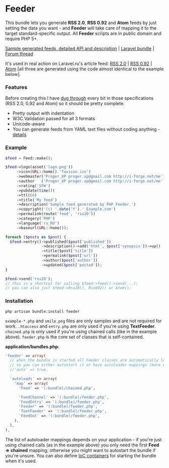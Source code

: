 # Feeder

This bundle  lets you generate **RSS 2.0**, **RSS 0.92** and **Atom** feeds by just setting the data you want - and __Feeder__ will take care of mapping it to the target standard-specific output. All __Feeder__ scripts are in public domain and require PHP 5+.

[Sample generated feeds, detailed API and description](http://proger.i-forge.net/PHP_Feeder/7sg) | [Laravel bundle](http://bundles.laravel.com/bundle/detail/feeder) | [Forum thread](http://forums.laravel.com/viewtopic.php?id=1160)

It's used in real action on Laravel.ru's article feed: [RSS 2.0](http://laravel.ru/feed/articles/rss20) | [RSS 0.92](http://laravel.ru/feed/articles/rss092) | [Atom](http://laravel.ru/feed/articles/atom) [all three are generated using the code almost identical to the example below].

### Features
Before creating this I have [dug through](http://proger.i-forge.net/Syndication_formats_%E2%80%93_RSS_0_92_2_0_-amp_Atom_1_0/7Zf) every bit in those specifications (RSS 2.0, 0.92 and Atom) so it should be pretty complete.

- Pretty output with indentation
- W3C Validation passed for all 3 formats
- Unicode-aware
- You can generate feeds from YAML text files without coding anything - [details](http://proger.i-forge.net/PHP_Feeder/7sg#textfeeder)

### Example
```PHP
$feed = Feed::make();

$feed->logo(asset('logo.png'))
     ->icon(URL::home().'favicon.ico')
     ->webmaster('Proger_XP proger.xp@gmail.com http://i-forge.net/me')
     ->author   ('Proger_XP proger.xp@gmail.com http://i-forge.net/me')
     ->rating('SFW')
     ->pubdate(time())
     ->ttl(60)
     ->title('My feed')
     ->description('Sample feed generated by PHP Feeder.')
     ->copyright('(c) '.date('Y').' Example.com')
     ->permalink(route('feed', 'rss20'))
     ->category('PHP')
     ->language('ru_RU')
     ->baseurl(URL::home());

foreach ($posts as $post) {
  $feed->entry()->published($post['published'])
                ->description()->add('html', $post['synopsis'])->up()
                ->title($post['title'])
                ->permalink($post['url'])
                ->author($post['author'])
                ->updated($post['posted']);
}

$feed->send('rss20');
// this is a shortcut for calling $feed->feed()->send(...);
// you can also just $feed->Rss20(), Rss092() or Atom();
```

### Installation
```
php artisan bundle:install feeder
```

`example-*.php` and `smile.png` files are only samples and are not required for work. 
`.htaccess` and `entry.php` are only used if you're using __TextFeeder__. 
`chained.php` is only used if you're using chained calls (like in the example above). `feeder.php` is the core set of classes that is self-contained.

**application/bundles.php**:
```PHP
'feeder' => array(
  // when the bundle is started all Feeder classes are automatically loaded
  // so you can either autostart it or have autoloader mappings (more efficient).
  //'auto' => true,

  'autoloads' => array(
    'map' => array(
      'Feed' => '(:bundle)/chained.php',

      'FeedChannel' => '(:bundle)/feeder.php',
      'FeedEntry' => '(:bundle)/feeder.php',
      'Feeder' => '(:bundle)/feeder.php',
      'TextFeeder' => '(:bundle)/feeder.php',
      'FeedOut' => '(:bundle)/feeder.php',
    ),
  ),
),
```

The list of autoloader mappings depends on your application - if you're just using chained calls (as in the example above) you only need the first **Feed => chained** mapping; otherwise you might want to autostart the bundle if you're unsure. You can also define [IoC containers](http://laravel.com/docs/ioc) for starting the bundle when it's used.
